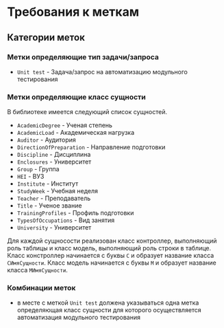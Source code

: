 # Требования к меткам
## Категории меток
### Метки определяющие тип задачи/запроса
- `Unit test` - Задача/запрос на автоматизацию модульного тестирования
### Метки определяющие класс сущности
В библиотеке имеется следующий список сущностей.
- `AcademicDegree` - Ученая степень
- `AcademicLoad` - Академическая нагрузка
- `Auditor` - Аудитория
- `DirectionOfPreparation` - Направление подготовки
- `Discipline` - Дисциплина
- `Enclosures` - Университет
- `Group` - Группа
- `HEI` - ВУЗ
- `Institute` - Институт
- `StudyWeek` - Учебная неделя
- `Teacher` - Преподаватель
- `Title` - Ученое звание
- `TrainingProfiles` - Профиль подготовки
- `TypesOfOccupations` - Вид занятия
- `University` - Университет

Для каждой сущносости реализован класс контроллер, выполняющий роль таблицы и класс модель, выполняющий роль строки в таблице.
Класс констроллер начинается с буквы `C` и образует название класса `CИмяСущности`. Класс модель начинается с буквы `M` и образует название класса `MИмяСущности`.
### Комбинации меток
- в месте с меткой `Unit test` должена указываться одна метка определяющая класс сущности для которого осуществляется автоматизация модульного тестирования
